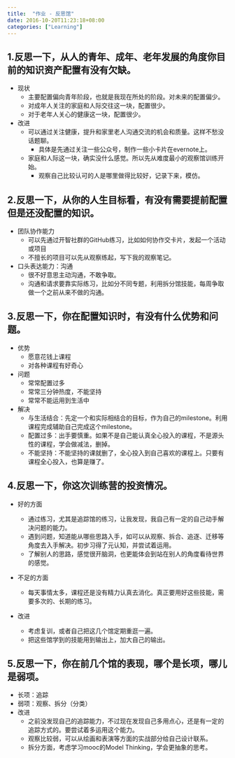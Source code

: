 ```yaml
---
title:  "作业 - 反思馆"
date: 2016-10-20T11:23:18+08:00
categories: ["Learning"]
---
```



## 1.反思一下，从人的青年、成年、老年发展的角度你目前的知识资产配置有没有欠缺。

- 现状
	- 主要配置偏向青年阶段，也就是我现在所处的阶段。对未来的配置偏少。
	- 对成年人关注的家庭和人际交往这一块，配置很少。
	- 对于老年人关心的健康这一块，配置很少。
- 改进
    - 可以通过关注健康，提升和家里老人沟通交流的机会和质量。这样不愁没话题聊。
        - 具体是先通过关注一些公众号，制作一些小卡片在evernote上。
    - 家庭和人际这一块，确实没什么感觉。所以先从难度最小的观察馆训练开始。
        - 观察自己比较认可的人是哪里做得比较好，记录下来，模仿。


## 2.反思一下，从你的人生目标看，有没有需要提前配置但是还没配置的知识。

- 团队协作能力
    - 可以先通过开智社群的GitHub练习，比如如何协作交卡片，发起一个活动或项目
    - 不擅长的项目可以先从观察练起，写下我的观察笔记。
- 口头表达能力：沟通
    - 很不好意思主动沟通，不敢争取。
    - 沟通和请求要靠实际练习，比如分不同专题，利用拆分馆技能，每周争取做一个之前从来不做的沟通。
    
## 3.反思一下，你在配置知识时，有没有什么优势和问题。

- 优势
    - 愿意花钱上课程
    - 对各种课程有好奇心
- 问题
    - 常常配置过多
    - 常常三分钟热度，不能坚持
    - 常常不能运用到生活中
- 解决
    - 与生活结合：先定一个和实际相结合的目标，作为自己的milestone。利用课程完成辅助自己完成这个milestone。 
    - 配置过多：出手要慎重。如果不是自己能认真全心投入的课程，不是源头性的课程，学会做减法，删掉。
    - 不能坚持：不能坚持的课就删了，全心投入到自己喜欢的课程上。只要有课程全心投入，也算是赚了。

## 4.反思一下，你这次训练营的投资情况。

- 好的方面
    - 通过练习，尤其是追踪馆的练习，让我发现，我自己有一定的自己动手解决问题的能力。
    - 遇到问题，知道能从哪些思路入手，如可以从观察、拆合、追逐、迁移等角度去入手解决。初步习得了元认知，并尝试着运用。
    - 了解别人的思路，感觉很开脑洞，也更能体会到站在别人的角度看待世界的感觉。

- 不足的方面
    - 每天事情太多，课程还是没有精力认真去消化。真正要用好这些技能，需要多次的、长期的练习。

- 改进
    - 考虑复训，或者自己把这几个馆定期重逛一遍。
    - 把这些馆学到的技能用到输出上，加大自己的输出。
    
## 5.反思一下，你在前几个馆的表现，哪个是长项，哪儿是弱项。

- 长项：追踪
- 弱项：观察、拆分（分类）
- 改进
    - 之前没发现自己的追踪能力，不过现在发现自己多用点心，还是有一定的追踪方式的。要尝试着多运用这个能力。
    - 观察比较弱，可以从绘画和表演等方面的实战部分给自己设计联系。
    - 拆分方面，考虑学习mooc的Model Thinking，学会更抽象的思考。


